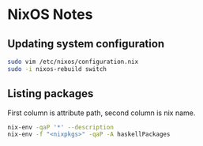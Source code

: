 # NixOS Notes

## Updating system configuration
```bash
sudo vim /etc/nixos/configuration.nix
sudo -i nixos-rebuild switch
```

## Listing packages

First column is attribute path, second column is nix name.

```bash
nix-env -qaP '*' --description
nix-env -f "<nixpkgs>" -qaP -A haskellPackages
```

